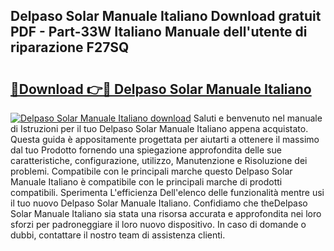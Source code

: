 ## Delpaso Solar Manuale Italiano Download gratuit PDF - Part-33W Italiano Manuale dell'utente di riparazione F27SQ

# <h2><a href="http://dfcyzi.blite.top/?on=Delpaso+Solar+Manuale+Italiano">🔗Download 👉🔴 Delpaso Solar Manuale Italiano</a></h2>

[![Delpaso Solar Manuale Italiano download](https://i.imgur.com/lujVjoI.png)](http://dfcyzi.blite.top/?on=Delpaso+Solar+Manuale+Italiano)
Saluti e benvenuto nel manuale di Istruzioni per il tuo Delpaso Solar Manuale Italiano appena acquistato. Questa guida è appositamente progettata per aiutarti a ottenere il massimo dal tuo Prodotto fornendo una spiegazione approfondita delle sue caratteristiche, configurazione, utilizzo, Manutenzione e Risoluzione dei problemi. Compatibile con le principali marche questo Delpaso Solar Manuale Italiano è compatibile con le principali marche di prodotti compatibili. Sperimenta L'efficienza Dell'elenco delle funzionalità mentre usi il tuo nuovo Delpaso Solar Manuale Italiano. Confidiamo che theDelpaso Solar Manuale Italiano sia stata una risorsa accurata e approfondita nei loro sforzi per padroneggiare il loro nuovo dispositivo. In caso di domande o dubbi, contattare il nostro team di assistenza clienti.

